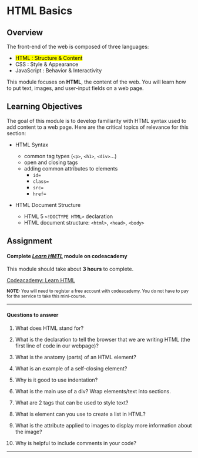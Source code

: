 # HTML Basics

## Overview

The front-end of the web is composed of three languages:

+ <mark>HTML  : Structure & Content</mark>
+ CSS  : Style & Appearance
+ JavaScript : Behavior & Interactivity

This module focuses on **HTML**, the content of the web. You will learn how to put text, images, and user-input fields on a web page.

## Learning Objectives

The goal of this module is to develop familiarity with HTML syntax used to add content to a web page. Here are the critical topics of relevance for this section:

- HTML Syntax
  - common tag types (`<p>`, `<h1>`, `<div>`...)
  - open and closing tags
  - adding common attributes to elements   
    + `id=`
    + `class=`
    + `src=`
    + `href=`


- HTML Document Structure
  - HTML 5 `<!DOCTYPE HTML>` declaration
  - HTML document structure:
    `<html>`, `<head>`, `<body>`


## Assignment

#### Complete <u>*Learn HMTL*</u> module on codeacademy


This module should take about **3 hours** to complete.

[Codeacademy: Learn HTML](https://www.codecademy.com/learn/learn-html)

<small>**NOTE:** You will need to register a free account with codeacademy. You do not have to pay for the service to take this mini-course.</small>

---
#### Questions to answer

1. What does HTML stand for?

2. What is the declaration to tell the browser that we are writing HTML (the first line of code in our webpage)?

3. What is the anatomy (parts) of an HTML element?

4. What is an example of a self-closing element?

5. Why is it good to use indentation?

6. What is the main use of a div? Wrap elements/text into sections.

7. What are 2 tags that can be used to style text?

8. What is element can you use to create a list in HTML?

9. What is the attribute applied to images to display more information about the image?

10. Why is helpful to include comments in your code?

---
